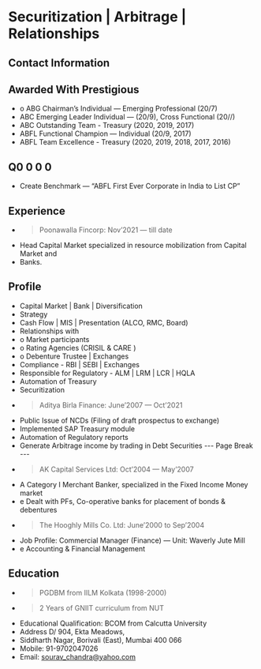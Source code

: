 # Securitization | Arbitrage | Relationships

## Contact Information



## Awarded With Prestigious

* o ABG Chairman’s Individual — Emerging Professional (20/7)
* ABC Emerging Leader Individual — (20/9), Cross Functional (20//)
* ABC Outstanding Team - Treasury (2020, 2019, 2017)
* ABFL Functional Champion — Individual (20/9, 2017)
* ABFL Team Excellence - Treasury (2020, 2019, 2018, 2017, 2016)


## Q0 0 0 0

* Create Benchmark — “ABFL First Ever Corporate in India to List CP”


## Experience

* > Poonawalla Fincorp: Nov’2021 — till date
* Head Capital Market specialized in resource mobilization from Capital Market and
* Banks.


## Profile

* Capital Market | Bank | Diversification
* Strategy
* Cash Flow | MIS | Presentation (ALCO, RMC, Board)
* Relationships with
* o Market participants
* o Rating Agencies (CRISIL & CARE )
* o Debenture Trustee | Exchanges
* Compliance - RBI | SEBI | Exchanges
* Responsible for Regulatory - ALM | LRM | LCR | HQLA
* Automation of Treasury
* Securitization
* > Aditya Birla Finance: June’2007 — Oct’2021
* Public Issue of NCDs (Filing of draft prospectus to exchange)
* Implemented SAP Treasury module
* Automation of Regulatory reports
* Generate Arbitrage income by trading in Debt Securities
--- Page Break ---
* > AK Capital Services Ltd: Oct’2004 — May’2007
* A Category I Merchant Banker, specialized in the Fixed Income Money market
* e Dealt with PFs, Co-operative banks for placement of bonds & debentures
* > The Hooghly Mills Co. Ltd: June’2000 to Sep’2004
* Job Profile: Commercial Manager (Finance) — Unit: Waverly Jute Mill
* e Accounting & Financial Management


## Education

* > PGDBM from IILM Kolkata (1998-2000)
* > 2 Years of GNIIT curriculum from NUT
* Educational Qualification: BCOM from Calcutta University
* Address D/ 904, Ekta Meadows,
* Siddharth Nagar, Borivali (East), Mumbai 400 066
* Mobile: 91-9702047026
* Email: sourav_chandra@yahoo.com


